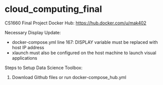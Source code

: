 # cloud_computing_final
CS1660 Final Project
Docker Hub: https://hub.docker.com/u/mak402

Necessary Display Update: 
- docker-compose.yml line 167: DISPLAY variable must be replaced with host IP address
- xlaunch must also be configured on the host machine to launch visual applications

Steps to Setup Data Science Toolbox:

1. Download Github files or run docker-compose_hub.yml 
